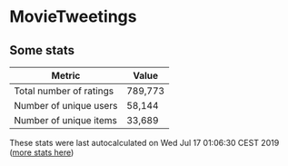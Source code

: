 # MovieTweetings
## Some stats

Metric | Value
--- | ---
Total number of ratings                 | 789,773
Number of unique users                  | 58,144
Number of unique items                  | 33,689
These stats were last autocalculated on Wed Jul 17 01:06:30 CEST 2019  ([more stats here](./stats.md))

